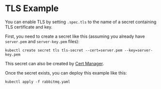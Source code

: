 # TLS Example

You can enable TLS by setting `.spec.tls` to the name of a secret containing TLS certificate and key.

First, you need to create a secret like this (assuming you already have `server.pem` and `server-key.pem` files):

```shell
kubectl create secret tls tls-secret --cert=server.pem --key=server-key.pem
```

This secret can also be created by [Cert Manager](https://cert-manager.io/).

Once the secret exists, you can deploy this example like this:

```shell
kubectl apply -f rabbitmq.yaml
```
